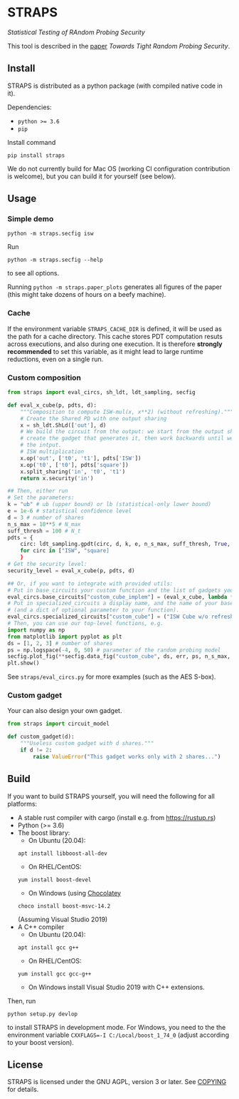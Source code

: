 # STRAPS

*Statistical Testing of RAndom Probing Security*

This tool is described in the [paper](https://epring.iacr.org/2021/TODO)
*Towards Tight Random Probing Security*.

## Install

STRAPS is distributed as a python package (with compiled native code in it).

Dependencies:

* `python >= 3.6`
* `pip`

Install command
```
pip install straps
```

We do not currently build for Mac OS (working CI configuration contribution is
welcome), but you can build it for yourself (see below).

## Usage

### Simple demo

```
python -m straps.secfig isw
```

Run
```
python -m straps.secfig --help
```
to see all options.

Running `python -m straps.paper_plots` generates all figures of the paper (this
might take dozens of hours on a beefy machine).

### Cache

If the environment variable `STRAPS_CACHE_DIR` is defined, it will be used as
the path for a cache directory. This cache stores PDT computation resuts across
executions, and also during one execution.
It is therefore **strongly recommended** to set this variable, as it might lead
to large runtime reductions, even on a single run.

### Custom composition

```python
from straps import eval_circs, sh_ldt, ldt_sampling, secfig

def eval_x_cube(p, pdts, d):
    """Composition to compute ISW-mul(x, x**2) (without refreshing)."""
    # Create the Shared PD with one output sharing
    x = sh_ldt.ShLd(['out'], d)
    # We build the circuit from the output: we start from the output sharing,
    # create the gadget that generates it, then work backwards until we reach
    # the intput.
    # ISW multiplication
    x.op('out', ['t0', 't1'], pdts['ISW'])
    x.op('t0', ['t0'], pdts['square'])
    x.split_sharing('in', 't0', 't1')
    return x.security('in')

## Then, either run
# Set the parameters:
k = "ub" # ub (upper bound) or lb (statistical-only lower bound)
e = 1e-6 # statistical confidence level
d = 3 # number of shares
n_s_max = 10**5 # N_max
suff_thresh = 100 # N_t
pdts = {
    circ: ldt_sampling.gpdt(circ, d, k, e, n_s_max, suff_thresh, True, False).instantiate(p)
    for circ in ["ISW", "square]
    }
# Get the security level:
security_level = eval_x_cube(p, pdts, d)

## Or, if you want to integrate with provided utils:
# Put in base_circuits your custom function and the list of gadgets you use
eval_circs.base_circuits["custom_cube_implem"] = (eval_x_cube, lambda **kwargs: ['ISW', 'square'])
# Put in specialized_circuits a display name, and the name of your base_circuits entry
# (and a dict of optional parameter to your function).
eval_circs.specialized_circuits["custom_cube"] = ("ISW Cube w/o refresh", "custom_cube_implem", {})
# Then, you can use our top-level functions, e.g.
import numpy as np
from matplotlib import pyplot as plt
ds = [1, 2, 3] # number of shares
ps = np.logspace(-4, 0, 50) # parameter of the random probing model
secfig.plot_fig(**secfig.data_fig("custom_cube", ds, err, ps, n_s_max, suff_thresh))
plt.show()
```

See `straps/eval_circs.py` for more examples (such as the AES S-box).

### Custom gadget

Your can also design your own gadget.
```python
from straps import circuit_model

def custom_gadget(d):
    """Useless custom gadget with d shares."""
    if d != 2:
        raise ValueError("This gadget works only with 2 shares...")
```

## Build

If you want to build STRAPS yourself, you will need the following for all platforms:

* A stable rust compiler with cargo (install e.g. from <https://rustup.rs>)
* Python (>= 3.6)
* The boost library:
    * On Ubuntu (20.04):
    ```
    apt install libboost-all-dev
    ```
    * On RHEL/CentOS:
    ```
    yum install boost-devel
    ```
    * On Windows (using [Chocolatey](https://chocolatey.org)
    ```
    choco install boost-msvc-14.2
    ```
    (Assuming Visual Studio 2019)
* A C++ compiler
    * On Ubuntu (20.04):
    ```
    apt install gcc g++
    ```
    * On RHEL/CentOS:
    ```
    yum install gcc gcc-g++
    ```
    * On Windows install Visual Studio 2019 with C++ extensions.


Then, run
```
python setup.py devlop
```
to install STRAPS in development mode.
For Windows, you need to the the environment variable
`CXXFLAGS=-I C:/Local/boost_1_74_0` (adjust according to your boost version).

## License

STRAPS is licensed under the GNU AGPL, version 3 or later.
See [COPYING](COPYING) for details.

